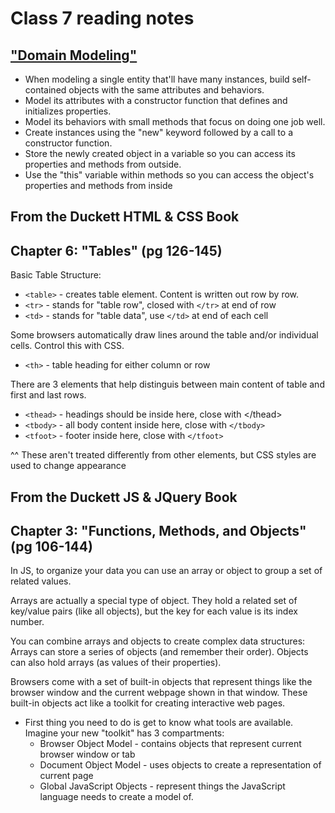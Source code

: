 # Class 7 reading notes

## ["Domain Modeling"](https://github.com/codefellows/domain_modeling#domain-modeling)

* When modeling a single entity that'll have many instances, build self-contained objects with the same attributes and behaviors.
* Model its attributes with a constructor function that defines and initializes properties.
* Model its behaviors with small methods that focus on doing one job well.
* Create instances using the "new" keyword followed by a call to a constructor function.
* Store the newly created object in a variable so you can access its properties and methods from outside.
* Use the "this" variable within methods so you can access the object's properties and methods from inside

## From the Duckett HTML & CSS Book

## Chapter 6: "Tables" (pg 126-145)

Basic Table Structure:

* `<table>` - creates table element. Content is written out row by row.
* `<tr>` - stands for "table row", closed with `</tr>` at end of row
* `<td>` - stands for "table data", use `</td>` at end of each cell

Some browsers automatically draw lines around the table and/or individual cells. Control this with CSS.

* `<th>` - table heading for either column or row

There are 3 elements that help distinguis between main content of table and first and last rows.

* `<thead>` - headings should be inside here, close with \</thead>
* `<tbody>` - all body content inside here, close with `</tbody>`
* `<tfoot>` - footer inside here, close with `</tfoot>`

^^ These aren't treated differently from other elements, but CSS styles are used to change appearance

## From the Duckett JS & JQuery Book

## Chapter 3: "Functions, Methods, and Objects" (pg 106-144)

In JS, to organize your data you can use an array or object to group a set of related values.

Arrays are actually a special type of object. They hold a related set of key/value pairs (like all objects), but the key for each value is its index number.

You can combine arrays and objects to create complex data structures: Arrays can store a series of objects (and remember their order). Objects can also hold arrays (as values of their properties).

Browsers come with a set of built-in objects that represent things like the browser window and the current webpage shown in that window. These built-in objects act like a toolkit for creating interactive web pages.

* First thing you need to do is get to know what tools are available. Imagine your new "toolkit" has 3 compartments:
  * Browser Object Model - contains objects that represent current browser window or tab
  * Document Object Model - uses objects to create a representation of current page
  * Global JavaScript Objects - represent things the JavaScript language needs to create a model of.
